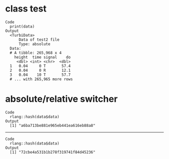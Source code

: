 # class test

    Code
      print(data)
    Output
      <TurbiData>
          Data of test2 file
          Type: absolute 
      Data:
      # A tibble: 265,968 x 4
        height  time signal    do
         <dbl> <int> <chr>  <dbl>
      1   0.04     0 T       57.4
      2   0.04     0 R       12.1
      3   0.04    10 T       57.7
      # ... with 265,965 more rows

# absolute/relative switcher

    Code
      rlang::hash(data$data)
    Output
      [1] "a6ba713be881e965eb441ea616eb88a8"

---

    Code
      rlang::hash(data$data)
    Output
      [1] "72cbe4a531b1b278f319741f84d45236"

